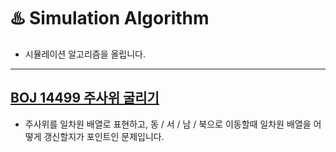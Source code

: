 # ♨️ Simulation Algorithm

- 시뮬레이션 알고리즘을 올립니다.

---
## [BOJ 14499 주사위 굴리기](https://daisy-day.tistory.com/163)
* 주사위를 일차원 배열로 표현하고, 동 / 서 / 남 / 북으로 이동할때 일차원 배열을 어떻게 갱신할지가 포인트인 문제입니다.